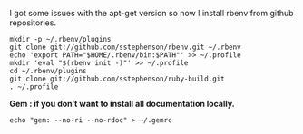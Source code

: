 I got some issues with the apt-get version so now I install rbenv from github repositories.

    mkdir -p ~/.rbenv/plugins
    git clone git://github.com/sstephenson/rbenv.git ~/.rbenv
    echo 'export PATH="$HOME/.rbenv/bin:$PATH"' >> ~/.profile
    mkdir 'eval "$(rbenv init -)"' >> ~/.profile
    cd ~/.rbenv/plugins
    git clone git://github.com/sstephenson/ruby-build.git
    . ~/.profile

**Gem : if you don’t want to install all documentation locally.**

    echo "gem: --no-ri --no-rdoc" > ~/.gemrc
